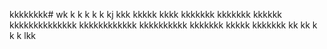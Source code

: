 kkkkkkkk# wk
k
k
k
k
k
kj
kkk
kkkkk
kkkk
kkkkkkk
kkkkkkk
kkkkkk
kkkkkkkkkkkkkk
kkkkkkkkkkkk
kkkkkkkkkk
kkkkkkk
kkkkk
kkkkkkk
kk
kk
k
k
k
lkk
